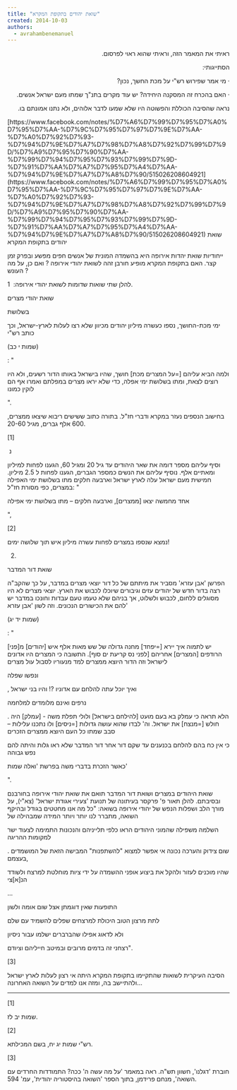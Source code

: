 ```yaml
---
title: "שואת יהודים בתקופת המקרא"
created: 2014-10-03
authors: 
  - avrahambenemanuel
---
```

<div dir="rtl">
ראיתי את המאמר הזה, וראיתי שהוא ראוי לפרסום.

הסתייגותי:

· מי אמר שפירוש רש"י על מכת החשך, נכון?

· האם בהכרח זה המסקנה היחידה? יש עוד מקרים בתנ"ך שמתו מעם ישראל אנשים.

נראה שהסיבה הכוללת והפשוטה היו שלא שמעו לדבר אלוהים, ולא נתנו אמונתם בו.
</div>
[https://www.facebook.com/notes/%D7%A6%D7%99%D7%95%D7%A0%D7%95%D7%AA-%D7%9C%D7%95%D7%97%D7%9E%D7%AA-%D7%A0%D7%92%D7%93-%D7%94%D7%9E%D7%A7%D7%98%D7%A8%D7%92%D7%99%D7%9D/%D7%A9%D7%95%D7%90%D7%AA-%D7%99%D7%94%D7%95%D7%93%D7%99%D7%9D-%D7%91%D7%AA%D7%A7%D7%95%D7%A4%D7%AA-%D7%94%D7%9E%D7%A7%D7%A8%D7%90/515026208604921](https://www.facebook.com/notes/%D7%A6%D7%99%D7%95%D7%A0%D7%95%D7%AA-%D7%9C%D7%95%D7%97%D7%9E%D7%AA-%D7%A0%D7%92%D7%93-%D7%94%D7%9E%D7%A7%D7%98%D7%A8%D7%92%D7%99%D7%9D/%D7%A9%D7%95%D7%90%D7%AA-%D7%99%D7%94%D7%95%D7%93%D7%99%D7%9D-%D7%91%D7%AA%D7%A7%D7%95%D7%A4%D7%AA-%D7%94%D7%9E%D7%A7%D7%A8%D7%90/515026208604921)
שואת יהודים בתקופת המקרא

ייחודיות שואת יהדות אירופה היא בהשמדה המונית של אנשים חפים מפשע ובפרק זמן קצר. האם בתקופת המקרא מופיע חורבן זהה לשואת יהודי אירופה ? ואם כן, על מה העונש ?

להלן שתי שואות שדומות לשואת יהודי אירופה: 
1.

שואת יהודי מצרים

בשלושת

ימי מכת-החושך, נספו כעשרה מיליון יהודים מכיוון שלא רצו לעלות לארץ-ישראל, וכך כותב רש"י

(שמות י כב)

: "

ולמה הביא עליהם [=על המצרים מכת] חושך, שהיו בישראל באותו הדור רשעים, ולא היו רוצים לצאת, ומתו בשלושת ימי אפלה, כדי שלא יראו מצרים במפלתם ואמרו אף הם לוקין כמונו

".

בחישוב הנספים נעזר במקרא ודברי חז"ל. בתורה כתוב ששישים ריבוא שיצאו ממצרים, 600 אלף גברים, מגיל 20-60.

[1]

 נ

וסיף עליהם מספר דומה את שאר היהודים עד גיל 20 ומגיל 60, הגענו לפחות למיליון ומאתיים אלף. נוסיף עליהם את הנשים כמספר הגברים, הגענו לפחות ל 2.5 מיליון. חמישית מעם ישראל עלה לארץ ישראל וארבעה חלקים מתו בשלושת ימי האפילה במצרים, כפי מסורת חז"ל: "

אחד מחמשה יצאו [ממצרים], וארבעה חלקים – מתו בשלושת ימי אפילה

",

[2]

נמצא שנספו במצרים לפחות עשרה מיליון איש תוך שלושה ימים!

2.

שואת דור המדבר

הפרשן 'אבן עזרא' מסביר את מיתתם של כל דור יוצאי מצרים במדבר, על כך שהקב"ה רצה בדור חדש של יהודים עזים וגיבורים שיוכלו לכבוש את הארץ. יוצאי מצרים לא היו מסוגלים ללחום, לכבוש ולשלוט, אך בניהם שלא טעמו טעם עבדות וחונכו במדבר יש להם את הכישורים הנכונים. וזה לשון 'אבן עזרא'

(שמות יד יג)

: "

יש לתמוה איך יירא [=יפחד] מחנה גדולה של שש מאות אלף איש [יהודים] מ[פני] הרודפים [המצרים] אחריהם [לפני נס קריעת ים סוף]. התשובה כי המצרים היו אדונים לישראל וזה הדור היוצא ממצרים למד מנעוריו לסבול עול מצרים

ונפשו שפלה

, ואיך יוכל עתה להלחם עם אדוניו ?! והיו בני ישראל

נרפים ואינם מלומדים למלחמה

. הלא תראה כי עמלק בא בעם מועט [להילחם בישראל] ולולי תפלת משה - [עמלק] היה חולש [=מנצח] את ישראל. וה' לבדו שהוא עושה גדולות [=ניסים] ולו נתכנו עלילות – סבב שמתו כל העם היוצא ממצרים הזכרים

כי אין כח בהם להלחם בכנענים עד שקם דור אחר דור המדבר שלא ראו גלות והיתה להם נפש גבוהה

כאשר הזכרת בדברי משה בפרשת 'ואלה שמות'

".

שואת היהודים במצרים ושואת דור המדבר תואם את שואת יהודי אירופה בחורבנם ובסיבתם. להלן תאור פ' פרקסר בעיתונה של תנועת 'צעירי אגודת ישראל' (צא"י), על מורך הלב ושפלות הנפש של יהודי אירופה בשואה: "כל מה אנו מחטטים בגודל ובהיקף השואה, מתברר לנו יותר ויותר המידה שמבהילה של

השלמה משפילה שהמוני היהודים הראו כלפי תלייניהם והנכונות התמימה לצעוד ישר למקומות ההריגה

. שום צידוק והערכה נכונה אי אפשר למצוא "להשתפנות" המבישה הזאת של המושמדים בעצמם,

שהיו מוכנים לעזור ולהקל את ביצוע אופני ההשמדה על ידי ציות מוחלטת למרצח ולשודד הנ[א]צי

...

התופעות שאין דוגמתן אצל שום אומה ולשון

לתת מרצון הטוב היכולת למרצחים שפלים להשמיד עם שלם

ולא לדאוג אפילו שהברברים ישלמו עבור ניסיון

רצחני זה בדמים מרובים ובמיטב חייליהם וציודם".

[3]

הסיבה העיקרית לשואות שהתקיימו בתקופת המקרא היתה אי רצון לעלות לארץ ישראל ולהתיישב בה, ומזה אנו למדים על השואה האחרונה...

-------------------------------------------------

[1]

שמות יב לז.

[2]

רש"י שמות יג יח, בשם המכילתא.

[3]

חוברת 'דגלנו', חשוון תש"ה. ראה במאמר 'על מה עשה ה' ככה? התמודדות החרדים עם השואה', מנחם פרידמן, בתוך הספר 'השואה בהיסטוריה יהודית', עמ' 594.
